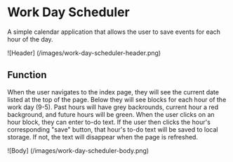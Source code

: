 # Work Day Scheduler
A simple calendar application that allows the user to save events for each hour of the day.

![Header] (/images/work-day-scheduler-header.png)

## Function
When the user navigates to the index page, they will see the current date listed at the top of the page. Below they will see blocks for each hour of the work day (9-5). Past hours will have grey backrounds, current hour a red background, and future hours will be green. When the user clicks on an hour block, they can enter to-do text. If the user then clicks the hour's corresponding "save" button, that hour's to-do text will be saved to local storage. If not, the text will disappear when the page is refreshed. 

![Body] (/images/work-day-scheduler-body.png)